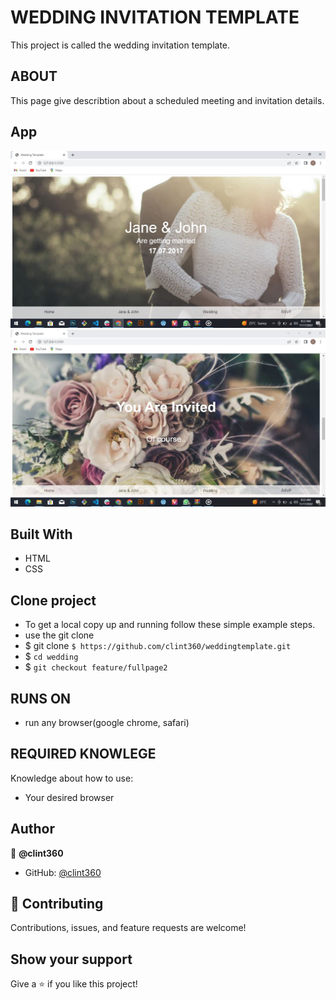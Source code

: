 # WEDDING INVITATION TEMPLATE

This project is called the wedding invitation template.

## ABOUT

This page give describtion about a scheduled meeting and invitation details.

## App

![WT](assets/images/capture.JPG)
![WT](assets/images/capture2.JPG)
## Built With
- HTML
- CSS

## Clone project

- To get a local copy up and running follow these simple example steps.
- use the git clone
- $ git clone `$ https://github.com/clint360/weddingtemplate.git`
- $ `cd wedding`
- $ `git checkout feature/fullpage2`

## RUNS ON

- run any browser(google chrome, safari)

## REQUIRED KNOWLEGE

Knowledge about how to use:
- Your desired browser


## Author

👤 **@clint360**

- GitHub: [@clint360](https://github.com/clint360/)

## 🤝 Contributing

Contributions, issues, and feature requests are welcome!

## Show your support

Give a ⭐️ if you like this project!
